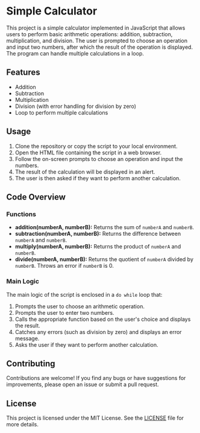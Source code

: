 # Simple Calculator

This project is a simple calculator implemented in JavaScript that allows users to perform basic arithmetic operations: addition, subtraction, multiplication, and division. The user is prompted to choose an operation and input two numbers, after which the result of the operation is displayed. The program can handle multiple calculations in a loop.

## Features

- Addition
- Subtraction
- Multiplication
- Division (with error handling for division by zero)
- Loop to perform multiple calculations

## Usage

1. Clone the repository or copy the script to your local environment.
2. Open the HTML file containing the script in a web browser.
3. Follow the on-screen prompts to choose an operation and input the numbers.
4. The result of the calculation will be displayed in an alert.
5. The user is then asked if they want to perform another calculation.

## Code Overview

### Functions

- **addition(numberA, numberB):** Returns the sum of `numberA` and `numberB`.
- **subtraction(numberA, numberB):** Returns the difference between `numberA` and `numberB`.
- **multiply(numberA, numberB):** Returns the product of `numberA` and `numberB`.
- **divide(numberA, numberB):** Returns the quotient of `numberA` divided by `numberB`. Throws an error if `numberB` is 0.

### Main Logic

The main logic of the script is enclosed in a `do while` loop that:

1. Prompts the user to choose an arithmetic operation.
2. Prompts the user to enter two numbers.
3. Calls the appropriate function based on the user's choice and displays the result.
4. Catches any errors (such as division by zero) and displays an error message.
5. Asks the user if they want to perform another calculation.

## Contributing

Contributions are welcome! If you find any bugs or have suggestions for improvements, please open an issue or submit a pull request.

## License

This project is licensed under the MIT License. See the [LICENSE](LICENSE) file for more details.
